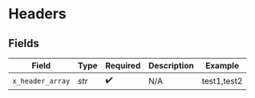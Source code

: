# Headers


## Fields

| Field              | Type               | Required           | Description        | Example            |
| ------------------ | ------------------ | ------------------ | ------------------ | ------------------ |
| `x_header_array`   | *str*              | :heavy_check_mark: | N/A                | test1,test2        |